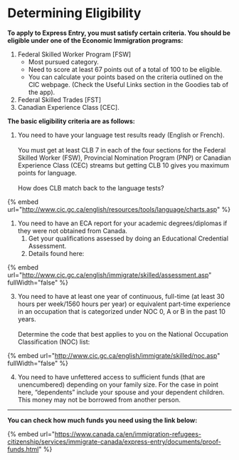 # Determining Eligibility

**To apply to Express Entry, you must satisfy certain criteria. You should be eligible under one of the Economic Immigration programs:**

1. Federal Skilled Worker Program \[FSW]
   * Most pursued category.
   * Need to score at least 67 points out of a total of 100 to be eligible.
   * You can calculate your points based on the criteria outlined on the CIC webpage. (Check the Useful Links section in the Goodies tab of the app).
2. Federal Skilled Trades \[FST]
3. Canadian Experience Class \[CEC]. &#x20;

**The basic eligibility criteria are as follows:**

1. You need to have your language test results ready (English or French). \
   \
   You must get at least CLB 7 in each of the four sections for the Federal Skilled Worker (FSW), Provincial Nomination Program (PNP) or Canadian Experience Class (CEC) streams but getting CLB 10 gives you maximum points for language.  \
   \
   How does CLB match back to the language tests?&#x20;

{% embed url="http://www.cic.gc.ca/english/resources/tools/language/charts.asp" %}

1. You need to have an ECA report for your academic degrees/diplomas if they were not obtained from Canada.
   1. Get your qualifications assessed by doing an Educational Credential Assessment.
   2. Details found here:  &#x20;

{% embed url="http://www.cic.gc.ca/english/immigrate/skilled/assessment.asp" fullWidth="false" %}

3. You need to have at least one year of continuous, full-time (at least 30 hours per week/1560 hours per year) or equivalent part-time experience in an occupation that is categorized under NOC 0, A or B in the past 10 years.  \
   \
   Determine the code that best applies to you on the National Occupation Classification (NOC) list:

{% embed url="http://www.cic.gc.ca/english/immigrate/skilled/noc.asp" fullWidth="false" %}

4. You need to have unfettered access to sufficient funds (that are unencumbered) depending on your family size. For the case in point here, “dependents” include your spouse and your dependent children. This money may not be borrowed from another person.

***

**You can check how much funds you need using the link below:**

{% embed url="https://www.canada.ca/en/immigration-refugees-citizenship/services/immigrate-canada/express-entry/documents/proof-funds.html" %}
